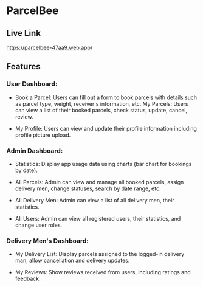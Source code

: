 # ParcelBee

## Live Link
https://parcelbee-47aa9.web.app/

## Features
### User Dashboard:

- Book a Parcel: Users can fill out a form to book parcels with details such as parcel type, weight, receiver's information, etc.
My Parcels: Users can view a list of their booked parcels, check status, update, cancel, review.

- My Profile: Users can view and update their profile information including profile picture upload.

### Admin Dashboard:

- Statistics: Display app usage data using charts (bar chart for bookings by date).

- All Parcels: Admin can view and manage all booked parcels, assign delivery men, change statuses, search by date range, etc.

- All Delivery Men: Admin can view a list of all delivery men, their statistics.

- All Users: Admin can view all registered users, their statistics, and change user roles.

### Delivery Men's Dashboard:

- My Delivery List: Display parcels assigned to the logged-in delivery man, allow cancellation and delivery updates.

- My Reviews: Show reviews received from users, including ratings and feedback.
